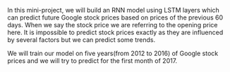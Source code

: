 In this mini-project, we will build an RNN model using LSTM layers which can predict future Google stock prices based on prices of the previous 60 days. When we say the stock price we are referring to the opening price here. It is impossible to predict stock prices exactly as they are influenced by several factors but we can predict some trends.

We will train our model on five years(from 2012 to 2016) of Google stock prices and we will try to predict for the first month of 2017.
